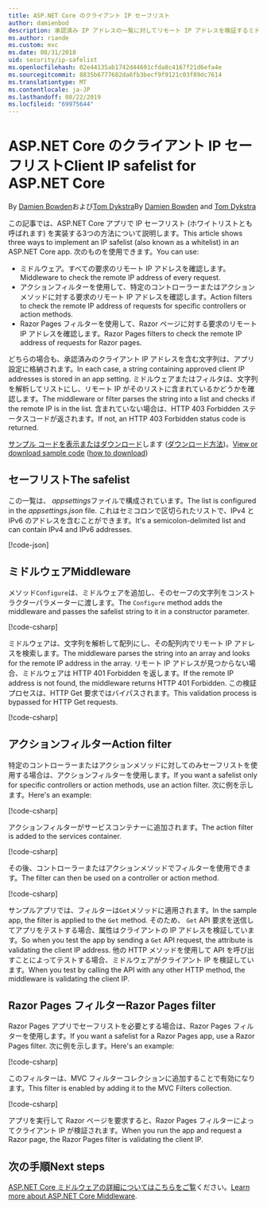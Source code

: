 ```yaml
---
title: ASP.NET Core のクライアント IP セーフリスト
author: damienbod
description: 承認済み IP アドレスの一覧に対してリモート IP アドレスを検証するミドルウェアまたはアクションフィルターを作成する方法について説明します。
ms.author: riande
ms.custom: mvc
ms.date: 08/31/2018
uid: security/ip-safelist
ms.openlocfilehash: 02e44135ab1742d44691cfda8c4167f21d6efa4e
ms.sourcegitcommit: 8835b6777682da6fb3becf9f9121c03f89dc7614
ms.translationtype: MT
ms.contentlocale: ja-JP
ms.lasthandoff: 08/22/2019
ms.locfileid: "69975644"
---
```

# <a name="client-ip-safelist-for-aspnet-core"></a><span data-ttu-id="b1d1b-103">ASP.NET Core のクライアント IP セーフリスト</span><span class="sxs-lookup"><span data-stu-id="b1d1b-103">Client IP safelist for ASP.NET Core</span></span>

<span data-ttu-id="b1d1b-104">By [Damien Bowden](https://twitter.com/damien_bod)および[Tom Dykstra](https://github.com/tdykstra)</span><span class="sxs-lookup"><span data-stu-id="b1d1b-104">By [Damien Bowden](https://twitter.com/damien_bod) and [Tom Dykstra](https://github.com/tdykstra)</span></span>
 
<span data-ttu-id="b1d1b-105">この記事では、ASP.NET Core アプリで IP セーフリスト (ホワイトリストとも呼ばれます) を実装する3つの方法について説明します。</span><span class="sxs-lookup"><span data-stu-id="b1d1b-105">This article shows three ways to implement an IP safelist (also known as a whitelist) in an ASP.NET Core app.</span></span> <span data-ttu-id="b1d1b-106">次のものを使用できます。</span><span class="sxs-lookup"><span data-stu-id="b1d1b-106">You can use:</span></span>

* <span data-ttu-id="b1d1b-107">ミドルウェア。すべての要求のリモート IP アドレスを確認します。</span><span class="sxs-lookup"><span data-stu-id="b1d1b-107">Middleware to check the remote IP address of every request.</span></span>
* <span data-ttu-id="b1d1b-108">アクションフィルターを使用して、特定のコントローラーまたはアクションメソッドに対する要求のリモート IP アドレスを確認します。</span><span class="sxs-lookup"><span data-stu-id="b1d1b-108">Action filters to check the remote IP address of requests for specific controllers or action methods.</span></span>
* <span data-ttu-id="b1d1b-109">Razor Pages フィルターを使用して、Razor ページに対する要求のリモート IP アドレスを確認します。</span><span class="sxs-lookup"><span data-stu-id="b1d1b-109">Razor Pages filters to check the remote IP address of requests for Razor pages.</span></span>

<span data-ttu-id="b1d1b-110">どちらの場合も、承認済みのクライアント IP アドレスを含む文字列は、アプリ設定に格納されます。</span><span class="sxs-lookup"><span data-stu-id="b1d1b-110">In each case, a string containing approved client IP addresses is stored in an app setting.</span></span> <span data-ttu-id="b1d1b-111">ミドルウェアまたはフィルタは、文字列を解析してリストにし、リモート IP がそのリストに含まれているかどうかを確認します。</span><span class="sxs-lookup"><span data-stu-id="b1d1b-111">The middleware or filter parses the string into a list and checks if the remote IP is in the list.</span></span> <span data-ttu-id="b1d1b-112">含まれていない場合は、HTTP 403 Forbidden ステータスコードが返されます。</span><span class="sxs-lookup"><span data-stu-id="b1d1b-112">If not, an HTTP 403 Forbidden status code is returned.</span></span>

<span data-ttu-id="b1d1b-113">[サンプル コードを表示またはダウンロード](https://github.com/aspnet/AspNetCore.Docs/tree/master/aspnetcore/security/ip-safelist/samples/2.x/ClientIpAspNetCore)します ([ダウンロード方法](xref:index#how-to-download-a-sample))。</span><span class="sxs-lookup"><span data-stu-id="b1d1b-113">[View or download sample code](https://github.com/aspnet/AspNetCore.Docs/tree/master/aspnetcore/security/ip-safelist/samples/2.x/ClientIpAspNetCore) ([how to download](xref:index#how-to-download-a-sample))</span></span>

## <a name="the-safelist"></a><span data-ttu-id="b1d1b-114">セーフリスト</span><span class="sxs-lookup"><span data-stu-id="b1d1b-114">The safelist</span></span>

<span data-ttu-id="b1d1b-115">この一覧は、 *appsettings*ファイルで構成されています。</span><span class="sxs-lookup"><span data-stu-id="b1d1b-115">The list is configured in the *appsettings.json* file.</span></span> <span data-ttu-id="b1d1b-116">これはセミコロンで区切られたリストで、IPv4 と IPv6 のアドレスを含むことができます。</span><span class="sxs-lookup"><span data-stu-id="b1d1b-116">It's a semicolon-delimited list and can contain IPv4 and IPv6 addresses.</span></span>

[!code-json[](ip-safelist/samples/2.x/ClientIpAspNetCore/appsettings.json?highlight=2)]

## <a name="middleware"></a><span data-ttu-id="b1d1b-117">ミドルウェア</span><span class="sxs-lookup"><span data-stu-id="b1d1b-117">Middleware</span></span>

<span data-ttu-id="b1d1b-118">メソッド`Configure`は、ミドルウェアを追加し、そのセーフの文字列をコンストラクターパラメーターに渡します。</span><span class="sxs-lookup"><span data-stu-id="b1d1b-118">The `Configure` method adds the middleware and passes the safelist string to it in a constructor parameter.</span></span>

[!code-csharp[](ip-safelist/samples/2.x/ClientIpAspNetCore/Startup.cs?name=snippet_Configure&highlight=10)]

<span data-ttu-id="b1d1b-119">ミドルウェアは、文字列を解析して配列にし、その配列内でリモート IP アドレスを検索します。</span><span class="sxs-lookup"><span data-stu-id="b1d1b-119">The middleware parses the string into an array and looks for the remote IP address in the array.</span></span> <span data-ttu-id="b1d1b-120">リモート IP アドレスが見つからない場合、ミドルウェアは HTTP 401 Forbidden を返します。</span><span class="sxs-lookup"><span data-stu-id="b1d1b-120">If the remote IP address is not found, the middleware returns HTTP 401 Forbidden.</span></span> <span data-ttu-id="b1d1b-121">この検証プロセスは、HTTP Get 要求ではバイパスされます。</span><span class="sxs-lookup"><span data-stu-id="b1d1b-121">This validation process is bypassed for HTTP Get requests.</span></span>

[!code-csharp[](ip-safelist/samples/2.x/ClientIpAspNetCore/AdminSafeListMiddleware.cs?name=snippet_ClassOnly)]

## <a name="action-filter"></a><span data-ttu-id="b1d1b-122">アクションフィルター</span><span class="sxs-lookup"><span data-stu-id="b1d1b-122">Action filter</span></span>

<span data-ttu-id="b1d1b-123">特定のコントローラーまたはアクションメソッドに対してのみセーフリストを使用する場合は、アクションフィルターを使用します。</span><span class="sxs-lookup"><span data-stu-id="b1d1b-123">If you want a safelist only for specific controllers or action methods, use an action filter.</span></span> <span data-ttu-id="b1d1b-124">次に例を示します。</span><span class="sxs-lookup"><span data-stu-id="b1d1b-124">Here's an example:</span></span> 

[!code-csharp[](ip-safelist/samples/2.x/ClientIpAspNetCore/Filters/ClientIdCheckFilter.cs)]

<span data-ttu-id="b1d1b-125">アクションフィルターがサービスコンテナーに追加されます。</span><span class="sxs-lookup"><span data-stu-id="b1d1b-125">The action filter is added to the services container.</span></span>

[!code-csharp[](ip-safelist/samples/2.x/ClientIpAspNetCore/Startup.cs?name=snippet_ConfigureServices&highlight=3)]

<span data-ttu-id="b1d1b-126">その後、コントローラーまたはアクションメソッドでフィルターを使用できます。</span><span class="sxs-lookup"><span data-stu-id="b1d1b-126">The filter can then be used on a controller or action method.</span></span>

[!code-csharp[](ip-safelist/samples/2.x/ClientIpAspNetCore/Controllers/ValuesController.cs?name=snippet_Filter&highlight=1)]

<span data-ttu-id="b1d1b-127">サンプルアプリでは、フィルターは`Get`メソッドに適用されます。</span><span class="sxs-lookup"><span data-stu-id="b1d1b-127">In the sample app, the filter is applied to the `Get` method.</span></span> <span data-ttu-id="b1d1b-128">そのため、 `Get` API 要求を送信してアプリをテストする場合、属性はクライアントの IP アドレスを検証しています。</span><span class="sxs-lookup"><span data-stu-id="b1d1b-128">So when you test the app by sending a `Get` API request, the attribute is validating the client IP address.</span></span> <span data-ttu-id="b1d1b-129">他の HTTP メソッドを使用して API を呼び出すことによってテストする場合、ミドルウェアがクライアント IP を検証しています。</span><span class="sxs-lookup"><span data-stu-id="b1d1b-129">When you test by calling the API with any other HTTP method, the middleware is validating the client IP.</span></span>

## <a name="razor-pages-filter"></a><span data-ttu-id="b1d1b-130">Razor Pages フィルター</span><span class="sxs-lookup"><span data-stu-id="b1d1b-130">Razor Pages filter</span></span> 

<span data-ttu-id="b1d1b-131">Razor Pages アプリでセーフリストを必要とする場合は、Razor Pages フィルターを使用します。</span><span class="sxs-lookup"><span data-stu-id="b1d1b-131">If you want a safelist for a Razor Pages app, use a Razor Pages filter.</span></span> <span data-ttu-id="b1d1b-132">次に例を示します。</span><span class="sxs-lookup"><span data-stu-id="b1d1b-132">Here's an example:</span></span> 

[!code-csharp[](ip-safelist/samples/2.x/ClientIpAspNetCore/Filters/ClientIdCheckPageFilter.cs)]

<span data-ttu-id="b1d1b-133">このフィルターは、MVC フィルターコレクションに追加することで有効になります。</span><span class="sxs-lookup"><span data-stu-id="b1d1b-133">This filter is enabled by adding it to the MVC Filters collection.</span></span>

[!code-csharp[](ip-safelist/samples/2.x/ClientIpAspNetCore/Startup.cs?name=snippet_ConfigureServices&highlight=7-9)]

<span data-ttu-id="b1d1b-134">アプリを実行して Razor ページを要求すると、Razor Pages フィルターによってクライアント IP が検証されます。</span><span class="sxs-lookup"><span data-stu-id="b1d1b-134">When you run the app and request a Razor page, the Razor Pages filter is validating the client IP.</span></span>

## <a name="next-steps"></a><span data-ttu-id="b1d1b-135">次の手順</span><span class="sxs-lookup"><span data-stu-id="b1d1b-135">Next steps</span></span>

<span data-ttu-id="b1d1b-136">[ASP.NET Core ミドルウェアの詳細についてはこちらをご覧](xref:fundamentals/middleware/index)ください。</span><span class="sxs-lookup"><span data-stu-id="b1d1b-136">[Learn more about ASP.NET Core Middleware](xref:fundamentals/middleware/index).</span></span>
